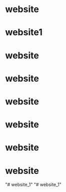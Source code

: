 # website
# website1
# website
# website
# website
# website
# website
# website
"# website_1" 
"# website_1" 
